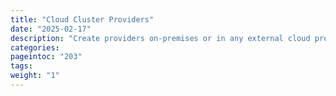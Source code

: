 ```yaml
---
title: "Cloud Cluster Providers"
date: "2025-02-17"
description: "Create providers on-premises or in any external cloud provider"
categories:
pageintoc: "203"
tags:
weight: "1"
---
```


<!--# Edge and Cloud Providers -->
